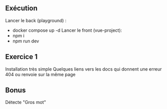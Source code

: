 ## Exécution
Lancer le back (playground) : 
- docker compose up -d
Lancer le front (vue-project): 
- npm i
- npm run dev

## Exercice 1
Installation très simple
Quelques liens vers les docs qui donnent une erreur 404 ou renvoie sur la même page


## Bonus
Détecte "Gros mot"
